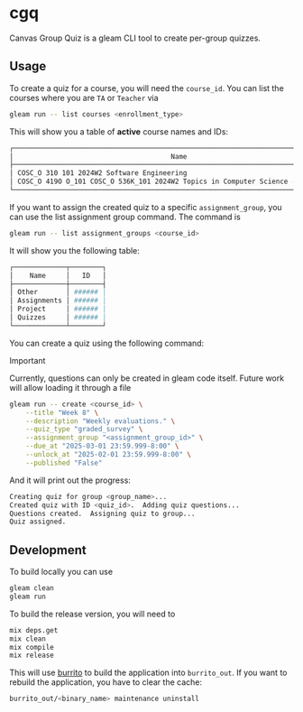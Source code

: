 # cgq

Canvas Group Quiz is a gleam CLI tool to create per-group quizzes.

## Usage
To create a quiz for a course, you will need the `course_id`.
You can list the courses where you are `TA` or `Teacher` via

```sh
gleam run -- list courses <enrollment_type>
```

This will show you a table of **active** course names and IDs:

```sh
┌───────────────────────────────────────────────────────────────────────────────────┬────────┐
│                                       Name                                        │   ID   │
├───────────────────────────────────────────────────────────────────────────────────┼────────┤
│ COSC_O 310 101 2024W2 Software Engineering                                        │ ###### │
│ COSC_O 419O O_101 COSC_O 536K_101 2024W2 Topics in Computer Science - MINING DATA │ ###### │
└───────────────────────────────────────────────────────────────────────────────────┴────────┘
```

If you want to assign the created quiz to a specific `assignment_group`, you can use the list assignment group command.
The command is 

```sh
gleam run -- list assignment_groups <course_id>
```

It will show you the following table:

```sh
┌─────────────┬────────┐
│    Name     │   ID   │
├─────────────┼────────┤
│ Other       │ ###### │
│ Assignments │ ###### │
│ Project     │ ###### │
│ Quizzes     │ ###### │
└─────────────┴────────┘
```

You can create a quiz using the following command:

> [!IMPORTANT]
> Currently, questions can only be created in gleam code itself.
> Future work will allow loading it through a file

```sh
gleam run -- create <course_id> \
    --title "Week 8" \
    --description "Weekly evaluations." \
    --quiz_type "graded_survey" \
    --assignment_group "<assignment_group_id>" \
    --due_at "2025-03-01 23:59.999-8:00" \
    --unlock_at "2025-02-01 23:59.999-8:00" \
    --published "False"
```

And it will print out the progress:
```sh
Creating quiz for group <group_name>...
Created quiz with ID <quiz_id>.  Adding quiz questions...
Questions created.  Assigning quiz to group...
Quiz assigned.
```

## Development

To build locally you can use
```sh
gleam clean
gleam run
```

To build the release version, you will need to
```sh
mix deps.get
mix clean
mix compile
mix release
```

This will use [burrito](https://github.com/burrito-elixir/burrito) to build the application into `burrito_out`.
If you want to rebuild the application, you have to clear the cache:
```sh
burrito_out/<binary_name> maintenance uninstall
```
